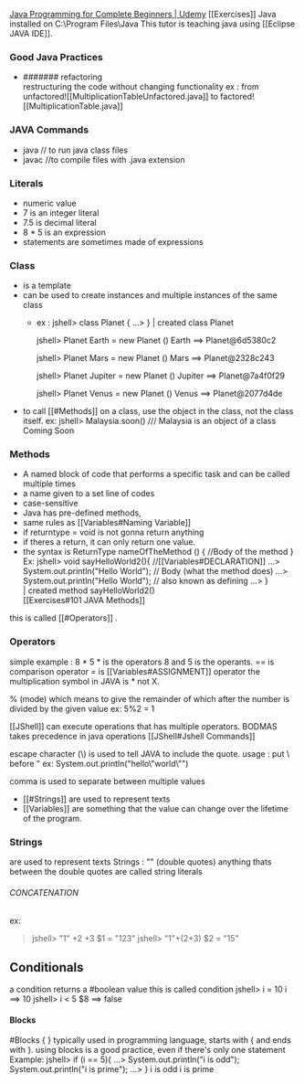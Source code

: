 [Java Programming for Complete Beginners | Udemy](https://www.udemy.com/course/java-programming-tutorial-for-beginners/)
[[Exercises]] 
Java installed on C:\\Program Files\\Java
This tutor is teaching java using [[Eclipse JAVA IDE]].
### Good Java Practices
- ####### refactoring                        
	 restructuring the code without changing functionality
		 ex : from  unfactored![[MultiplicationTableUnfactored.java]]
		 to factored![[MultiplicationTable.java]]
### JAVA Commands
- java                                             // to run java class files
- javac                                           //to compile files with .java extension
### Literals
- numeric value 
- 7 is an integer literal
- 7.5 is decimal literal
- 8 * 5 is an expression
- statements are sometimes made of expressions 

### Class
- is a template
- can be used to create instances and multiple instances of the same class
	- ex : 
	 jshell> class Planet {
   ...> }
	|  created class Planet
		
		jshell> Planet Earth = new Planet ()
		Earth ==> Planet@6d5380c2

		jshell> Planet Mars = new Planet ()
		Mars ==> Planet@2328c243
	
		jshell> Planet Jupiter = new Planet ()
		Jupiter ==> Planet@7a4f0f29

		jshell> Planet Venus = new Planet ()
		Venus ==> Planet@2077d4de
- to call [[#Methods]] on a class, use the object in the class, not the class itself.
	ex:
	jshell> Malaysia.soon()                                  /// Malaysia is an object of a class
	Coming Soon 
### Methods 
- A named block of code that performs a specific task and can be called multiple times
- a name given to a set line of codes
- case-sensitive
- Java has pre-defined methods, 
- same rules as [[Variables#Naming Variable]]
- if returntype = void is not gonna return anything
- if theres a return, it can only return one value.
- the syntax is ReturnType nameOfTheMethod () {
  //Body of the method
   }
	 Ex:
		  jshell> void sayHelloWorld2(){                   //[[Variables#DECLARATION]]
		   ...>     System.out.println("Hello World");  // Body (what the method does)
		   ...>     System.out.println("Hello World");  // also known as defining 
		   ...> }                                                           
		|  created method sayHelloWorld2()            
[[Exercises#101 JAVA Methods]]

this is called [[#Operators]] .

### Operators
simple example : 8 * 5
	* is the operators
	8 and 5 is the operants.
	==  is comparison operator
	= is [[Variables#ASSIGNMENT]] operator
	the multiplication symbol in JAVA is * not X.

% (mode) which means to give the remainder of which after the number is divided by the given value
	ex: 5%2 = 1

[[JShell]] can execute operations that has multiple operators.
BODMAS takes precedence in java operations
[[JShell#Jshell Commands]]

escape character (\\) is used to tell JAVA to include the quote.
	usage : put \\ before "
	ex: System.out.println("hello\\"world\\"")

comma is used to separate between multiple values

  * [[#Strings]] are used to represent texts
  * [[Variables]] are something that the value can change over the lifetime of the program.
  
### Strings
are used to represent texts
Strings : "" (double quotes)
anything thats between the double quotes are called string literals

###### CONCATENATION
ex: 
> jshell> "1" +2 +3
> $1 = "123"
> jshell> "1"+(2+3)
> $2 = "15"




## Conditionals
a condition returns a #boolean value
this is called condition
	jshell> i = 10 
	i ==> 10
	jshell> i < 5
	$8 ==> false

#### Blocks
#Blocks { }
typically used in programming language, starts with { and ends with }.
using blocks is a good practice, even if there's only one statement
	Example: jshell> if (i == 5){
	   ...> System.out.println("i is odd"); System.out.println("i is prime");
	   ...> }
	i is odd
	i is prime



